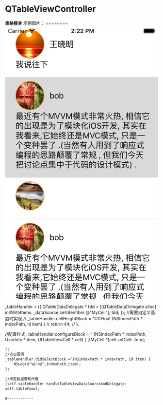 # QTableViewController
**表格瘦身**
    示例图片：
    ========
    ![image](https://github.com/914813666/QTableViewController/blob/master/infoImg/Simulator%20Screen%20Shot%202015%E5%B9%B412%E6%9C%8818%E6%97%A5%20%E4%B8%8B%E5%8D%882.22.03.png)
    
_tableHandler = ({
      QTableDataDelegate * tdd = [[QTableDataDelegate alloc] initWithItems: _dataSource cellIdentifier:@"MyCell"];
        tdd;
    });
    //需要自定义高度时实现
//    _tableHandler.cellHeightBlock = ^CGFloat (NSIndexPath * indexPath, id item) {
//        return 44;
//    };

//配置样式
    _tableHandler.configureBlock =  ^ (NSIndexPath * indexPath, UserInfo  * item, UITableViewCell * cell) {
        [(MyCell *)cell setCell: item];
        
    };
    //点击回调
    _tableHandler.didSelectBlock =^(NSIndexPath * indexPath, id item) {
        NSLog(@"%@-%@",indexPath,item);
    };

    //绑定数据源和代理
    [self.tableHandler handleTableViewDataSourceAndDelegate: self.tableView];
    
    #------------
    
    

    

